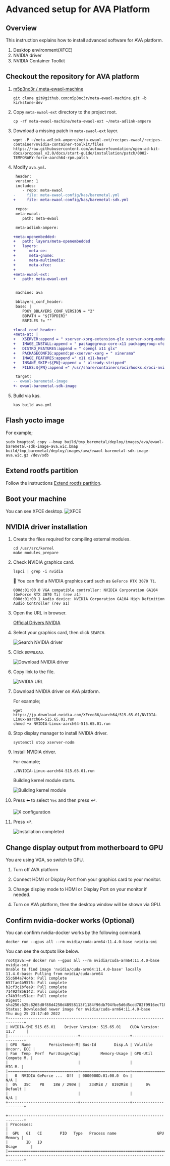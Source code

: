 # Advanced setup for AVA Platform

## Overview

This instruction explains how to install advanced software for AVA platform.

1. Desktop environment(XFCE)
1. NVIDIA driver
1. NVIDIA Container Toolkit

## Checkout the repository for AVA platform

1. [m5p3nc3r / meta-ewaol-machine](https://github.com/m5p3nc3r/meta-ewaol-machine)

   ```console
   git clone git@github.com:m5p3nc3r/meta-ewaol-machine.git -b kirkstone-dev
   ```

1. Copy `meta-ewaol-ext` directory to the project root.

   ```console
   cp -rf meta-ewaol-machine/meta-ewaol-ext ~/meta-adlink-ampere
   ```

1. Download a missing patch in `meta-ewaol-ext` layer.

   ```console
   wget -P ~/meta-adlink-ampere/meta-ewaol-ext/recipes-ewaol/recipes-container/nvidia-container-toolkit/files https://raw.githubusercontent.com/autowarefoundation/open-ad-kit-docs/proposal_v2.0/docs/start-guide/installation/patch/0002-TEMPORARY-force-aarch64-rpm.patch
   ```

1. Modify `ava.yml`.

   ```diff
    header:
    version: 1
    includes:
       - repo: meta-ewaol
   -     file: meta-ewaol-config/kas/baremetal.yml
   +     file: meta-ewaol-config/kas/baremetal-sdk.yml

    repos:
    meta-ewaol:
       path: meta-ewaol

    meta-adlink-ampere:

   +meta-openembedded:
   +   path: layers/meta-openembedded
   +   layers:
   +      meta-oe:
   +      meta-gnome:
   +      meta-multimedia:
   +      meta-xfce:
   +
   +meta-ewaol-ext:
   +   path: meta-ewaol-ext


    machine: ava

    bblayers_conf_header:
    base: |
       POKY_BBLAYERS_CONF_VERSION = "2"
       BBPATH = "${TOPDIR}"
       BBFILES ?= ""

   +local_conf_header:
   +meta-at: |
   +   XSERVER:append = " xserver-xorg-extension-glx xserver-xorg-module-libwfb xserver-xorg-module-exa"
   +   IMAGE_INSTALL:append = " packagegroup-core-x11 packagegroup-xfce-extended acpid xf86-video-modesetting mesa-demos nvidia-container-toolkit"
   +   DISTRO_FEATURES:append = " opengl x11 glx"
   +   PACKAGECONFIG:append:pn-xserver-xorg = " xinerama"
   +   IMAGE_FEATURES:append =" x11 x11-base"
   +   INSANE_SKIP:${PN}:append = " already-stripped"
   +   FILES:${PN}:append =" /usr/share/containers/oci/hooks.d/oci-nvidia-hook.json"

    target:
   -- ewaol-baremetal-image
   +- ewaol-baremetal-sdk-image
   ```

1. Build via kas.

   ```console
   kas build ava.yml
   ```

## Flash yocto image

For example;

```console
sudo bmaptool copy --bmap build/tmp_baremetal/deploy/images/ava/ewaol-baremetal-sdk-image-ava.wic.bmap build/tmp_baremetal/deploy/images/ava/ewaol-baremetal-sdk-image-ava.wic.gz /dev/sdb
```

## Extend rootfs partition

Follow the instructions [Extend rootfs partition](extend-rootfs.md).

## Boot your machine

You can see XFCE desktop.
![XFCE](./images/advanced-setup-setup-ava/xfce.png)

## NVIDIA driver installation

1. Create the files required for compiling external modules.

   ```console
   cd /usr/src/kernel
   make modules_prepare
   ```

1. Check NVIDIA graphics card.

   ```console
   lspci | grep -i nvidia
   ```

   :speech_balloon: You can find a NVIDIA graphics card such as `GeForce RTX 3070 Ti`.

   ```console
   000d:01:00.0 VGA compatible controller: NVIDIA Corporation GA104 [GeForce RTX 3070 Ti] (rev a1)
   000d:01:00.1 Audio device: NVIDIA Corporation GA104 High Definition Audio Controller (rev a1)
   ```

1. Open the URL in browser.

   [Official Drivers NVIDIA](https://www.nvidia.co.jp/Download/index.aspx)

1. Select your graphics card, then click `SEARCH`.

   ![Search NVIDIA driver](./images/advanced-setup-setup-ava/nvidia-driver-search.png)

1. Click `DOWNLOAD`.

   ![Download NVIDIA driver](./images/advanced-setup-setup-ava/nvidia-driver-download.png)

1. Copy link to the file.

   ![NVIDIA URL](./images/advanced-setup-setup-ava/nvidia-driver-copy-url.png)

1. Download NVIDIA driver on AVA platform.

   For example;

   ```console
   wget https://jp.download.nvidia.com/XFree86/aarch64/515.65.01/NVIDIA-Linux-aarch64-515.65.01.run
   chmod +x NVIDIA-Linux-aarch64-515.65.01.run
   ```

1. Stop display manager to install NVIDIA driver.

   ```console
   systemctl stop xserver-nodm
   ```

1. Install NVIDIA driver.

   For example;

   ```console
   ./NVIDIA-Linux-aarch64-515.65.01.run
   ```

   Building kernel module starts.

   ![Building kernel module](./images/advanced-setup-setup-ava/nvidia-driver-building.png)

1. Press :arrow_left: to select `Yes` and then press :leftwards_arrow_with_hook:.

   ![X configuration](./images/advanced-setup-setup-ava/nvidia-driver-x-configuration.png)

1. Press :leftwards_arrow_with_hook:.

   ![Installation completed](./images/advanced-setup-setup-ava/nvidia-driver-completed.png)

## Change display output from motherboard to GPU

You are using VGA, so switch to GPU.

1. Turn off AVA platform

1. Connect HDMI or Display Port from your graphics card to your monitor.

1. Change display mode to HDMI or Display Port on your monitor if needed.

1. Turn on AVA platform, then the desktop window will be shown via GPU.

## Confirm nvidia-docker works (Optional)

You can confirm nvidia-docker works by the following command.

```console
docker run --gpus all --rm nvidia/cuda-arm64:11.4.0-base nvidia-smi
```

You can see the outputs like below.

```
root@ava:~# docker run --gpus all --rm nvidia/cuda-arm64:11.4.0-base nvidia-smi
Unable to find image 'nvidia/cuda-arm64:11.4.0-base' locally
11.4.0-base: Pulling from nvidia/cuda-arm64
55c604a74c4b: Pull complete
657fae4b9575: Pull complete
b2cf3c1bfea9: Pull complete
71492f856142: Pull complete
c74b3fce51ac: Pull complete
Digest: sha256:625c8265d0f88d4250d48958113f1184f96db794fbe5d6d5cdd782f9916ec718
Status: Downloaded newer image for nvidia/cuda-arm64:11.4.0-base
Thu Aug 25 23:17:40 2022
+-----------------------------------------------------------------------------+
| NVIDIA-SMI 515.65.01    Driver Version: 515.65.01    CUDA Version: 11.7     |
|-------------------------------+----------------------+----------------------+
| GPU  Name        Persistence-M| Bus-Id        Disp.A | Volatile Uncorr. ECC |
| Fan  Temp  Perf  Pwr:Usage/Cap|         Memory-Usage | GPU-Util  Compute M. |
|                               |                      |               MIG M. |
|===============================+======================+======================|
|   0  NVIDIA GeForce ...  Off  | 0000000D:01:00.0  On |                  N/A |
|  0%   35C    P8    18W / 290W |    234MiB /  8192MiB |      0%      Default |
|                               |                      |                  N/A |
+-------------------------------+----------------------+----------------------+

+-----------------------------------------------------------------------------+
| Processes:                                                                  |
|  GPU   GI   CI        PID   Type   Process name                  GPU Memory |
|        ID   ID                                                   Usage      |
|=============================================================================|
+-----------------------------------------------------------------------------+
```
